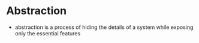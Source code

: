 # Abstraction

- abstraction is a process of hiding the details of a system while exposing only the essential features
